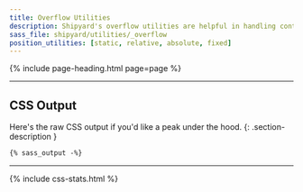 ```yaml
---
title: Overflow Utilities
description: Shipyard's overflow utilities are helpful in handling content that overflows the container.
sass_file: shipyard/utilities/_overflow
position_utilities: [static, relative, absolute, fixed]
---
```


{% include page-heading.html page=page %}

---

## CSS Output
Here's the raw CSS output if you'd like a peak under the hood.
{: .section-description }

```css
{% sass_output -%}
```

---

{% include css-stats.html %}
